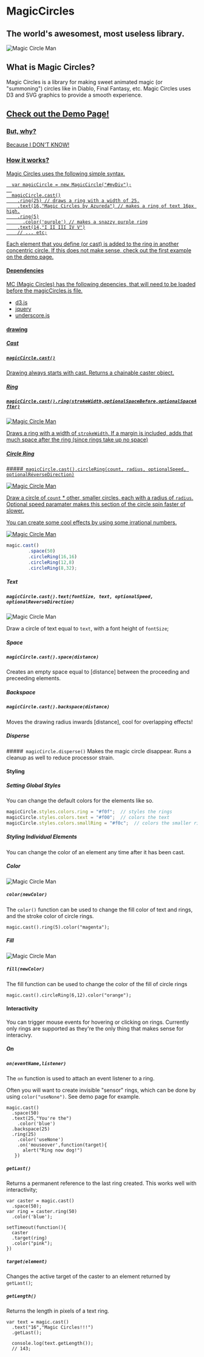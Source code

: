 MagicCircles
============

The world's awesomest, most useless library.
-----------------------------

![Magic Circle Man](https://raw.githubusercontent.com/danielstern/MagicCircles/master/project_images/logo.jpg)

What is Magic Circles?
--------
Magic Circles is a library for making sweet animated magic (or "summoning") circles like in Diablo, Final Fantasy, etc. Magic Circles uses D3 and SVG graphics to provide a smooth experience.

<h2>
  <a href="http://azureda.com/magicCircles/">Check out the Demo Page!
</h2>

### But, why?
Because I DON'T KNOW!

### How it works?
Magic Circles uses the following simple syntax.

```
  var magicCircle = new MagicCircle("#myDiv");
  
  magicCircle.cast()
    .ring(25) // draws a ring with a width of 25.
    .text(16,"Magic Circles by Azureda") // makes a ring of text 16px high.
    .ring(5)
      .color('purple') // makes a snazzy purple ring
    .text(14,"I II III IV V")
    // ... etc;

```

Each element that you define (or cast) is added to the ring in another concentric circle. If this does not make sense, check out the first example on the demo page.

#### Dependencies
MC (Magic Circles) has the following depencies, that will need to be loaded before the magicCircles.js file.

- d3.js
- jquery
- underscore.js


#### drawing

##### Cast
##### `magicCircle.cast()`
Drawing always starts with cast. Returns a chainable caster object.
 
##### Ring 
##### `magicCircle.cast().ring(strokeWidth,optionalSpaceBefore,optionalSpaceAfter)`

![Magic Circle Man](https://raw.githubusercontent.com/danielstern/MagicCircles/master/project_images/ring.jpg)

Draws a ring with a width of `strokeWidth`. If a margin is included, adds that much space after the ring (since rings take up no space)

##### Circle Ring  
#####` magicCircle.cast().circleRing(count, radius, optionalSpeed, optionalReverseDirection)`

![Magic Circle Man](https://raw.githubusercontent.com/danielstern/MagicCircles/master/project_images/circleRing1.jpg)

Draw a circle of `count` * other, smaller circles, each with a radius of `radius`. Optional speed paramater makes this section of the circle spin faster of slower.

You can create some cool effects by using some irrational numbers.

![Magic Circle Man](https://raw.githubusercontent.com/danielstern/MagicCircles/master/project_images/circleRing2.jpg)

```javascript
magic.cast()
		.space(50)
		.circleRing(16,16)
		.circleRing(12,8)
		.circleRing(8,32);
```

##### Text
##### `magicCircle.cast().text(fontSize, text, optionalSpeed, optionalReverseDirection)`

![Magic Circle Man](https://raw.githubusercontent.com/danielstern/MagicCircles/master/project_images/text.jpg)

Draw a circle of text equal to `text`, with a font height of `fontSize`;

##### Space
##### `magicCircle.cast().space(distance)`
Creates an empty space equal to [distance] between the proceeding and preceeding elements.

##### Backspace
##### `magicCircle.cast().backspace(distance)`
Moves the drawing radius inwards [distance], cool for overlapping effects!

##### Disperse
#####` magicCircle.disperse()`
Makes the magic circle disappear. Runs a cleanup as well to reduce processor strain.


#### Styling
##### Setting Global Styles

You can change the default colors for the elements like so.

```javascript
magicCircle.styles.colors.ring = "#f0f";  // styles the rings
magicCircle.styles.colors.text = "#f00";  // colors the text
magicCircle.styles.colors.smallRing = "#f0c";  // colors the smaller rings in circleRing()
```

##### Styling Individual Elements

You can change the color of an element any time after it has been cast.

##### Color
![Magic Circle Man](https://raw.githubusercontent.com/danielstern/MagicCircles/master/project_images/colors.jpg)
##### `color(newColor)`

The `color()` function can be used to change the fill color of text and rings, and the stroke color of circle rings.

```
magic.cast().ring(5).color("magenta");
```

##### Fill
![Magic Circle Man](https://raw.githubusercontent.com/danielstern/MagicCircles/master/project_images/fill.jpg)
##### `fill(newColor)`

The fill function can be used to change the color of the fill of circle rings

```
magic.cast().circleRing(6,12).color("orange");
```

#### Interactivity
You can trigger mouse events for hovering or clicking on rings. Currently only rings are supported as they're the only thing that makes sense for interacivy.

##### On
##### `on(eventName,listener)`

The `on` function is used to attach an event listener to a ring. 

Often you will want to create invisible "sensor" rings, which can be done by using `color("useNone")`. See demo page for example.

```
magic.cast()
  .space(50)
  .text(25,"You're the")
    .color('blue')
  .backspace(25)
  .ring(25)
    .color('useNone')
    .on('mouseover',function(target){
      alert("Ring now dog!")
   })
```

##### `getLast()`

Returns a permanent reference to the last ring created. This works well with interactivity;

```
var caster = magic.cast()
  .space(50);
var ring = caster.ring(50)
  .color('blue');

setTimeout(function(){
  caster
  .target(ring)
  .color("pink");
})
```

##### `target(element)`

Changes the active target of the caster to an element returned by `getLast()`;

<a name="getLength"></a>
##### `getLength()`

Returns the length in pixels of a text ring.

```
var text = magic.cast()
  .text("16","Magic Circles!!!")
  .getLast();
  
  console.log(text.getLength());
  // 143;
```
